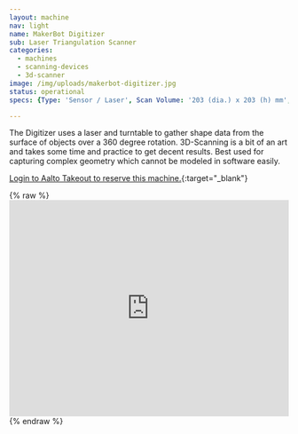 ```yaml
---
layout: machine
nav: light
name: MakerBot Digitizer
sub: Laser Triangulation Scanner
categories:
  - machines
  - scanning-devices
  - 3d-scanner
image: /img/uploads/makerbot-digitizer.jpg
status: operational
specs: {Type: 'Sensor / Laser', Scan Volume: '203 (dia.) x 203 (h) mm', Resolution: '0.5 mm', Accuracy: '± 2.0 mm', Scan Speed: '~12 mins', Max. Object Weight: '3 kg', Output Formats: '.stl .thing', Software: 'MakerWare for Digitizer'}

---
```


The Digitizer uses a laser and turntable to gather shape data from the surface of objects over a 360 degree rotation. 3D-Scanning is a bit of an art and takes some time and practice to get decent results. Best used for capturing complex geometry which cannot be modeled in software easily.

[Login to Aalto Takeout to reserve this machine.](https://takeout.aalto.fi/606024){:target="_blank"}

{% raw %} <iframe src="https://takeout.aalto.fi/embed/606024" width="100%" height="390" frameborder="0"></iframe> {% endraw %}

